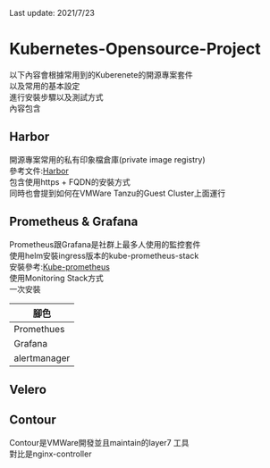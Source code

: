 Last update: 2021/7/23
# Kubernetes-Opensource-Project  


以下內容會根據常用到的Kuberenete的開源專案套件  
以及常用的基本設定  
進行安裝步驟以及測試方式  
內容包含  

## Harbor  
開源專案常用的私有印象檔倉庫(private image registry)  
參考文件:[Harbor](https://goharbor.io/docs/2.3.0/ "link")  
包含使用https + FQDN的安裝方式  
同時也會提到如何在VMWare Tanzu的Guest Cluster上面運行  


## Prometheus  & Grafana  
Prometheus跟Grafana是社群上最多人使用的監控套件  
使用helm安裝ingress版本的kube-prometheus-stack  
安裝參考:[Kube-prometheus](https://github.com/prometheus-community/helm-charts/tree/main/charts/kube-prometheus-stack "link")  
使用Monitoring Stack方式  
一次安裝
 

 | 腳色 |
|-------|
| Promethues |
| Grafana    |  
| alertmanager    |


## Velero  

## Contour  
Contour是VMWare開發並且maintain的layer7 工具  
對比是nginx-controller  


